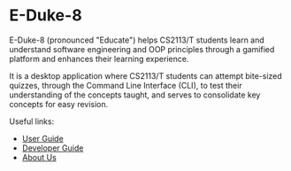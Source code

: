 # E-Duke-8

E-Duke-8 (pronounced "Educate") helps CS2113/T students learn and understand software engineering and OOP principles through a gamified platform and enhances their learning experience.

It is a desktop application where CS2113/T students can attempt bite-sized quizzes, through the Command Line Interface (CLI), to test their understanding of the concepts taught, and serves to consolidate key concepts for easy revision.

Useful links:
* [User Guide](UserGuide.md)
* [Developer Guide](DeveloperGuide.md)
* [About Us](AboutUs.md)
